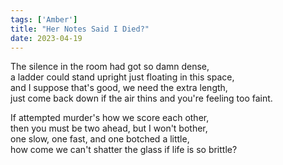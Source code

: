 ```yaml
---
tags: ['Amber']
title: "Her Notes Said I Died?"
date: 2023-04-19
---
```


The silence in the room had got so damn dense,  
a ladder could stand upright just floating in this space,  
and I suppose that's good, we need the extra length,  
just come back down if the air thins and you're feeling too faint.

If attempted murder's how we score each other,  
then you must be two ahead, but I won't bother,  
one slow, one fast, and one botched a little,  
how come we can't shatter the glass if life is so brittle?
